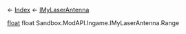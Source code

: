 ← [Index](Api-Index) ← [IMyLaserAntenna](Sandbox.ModAPI.Ingame.IMyLaserAntenna)

[float](System.Single) float Sandbox.ModAPI.Ingame.IMyLaserAntenna.Range